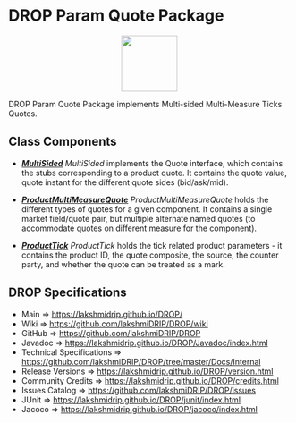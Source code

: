# DROP Param Quote Package

<p align="center"><img src="https://github.com/lakshmiDRIP/DROP/blob/master/DRIP_Logo.gif?raw=true" width="100"></p>

DROP Param Quote Package implements Multi-sided Multi-Measure Ticks Quotes.


## Class Components

 * [***MultiSided***](https://github.com/lakshmiDRIP/DROP/tree/master/src/main/java/org/drip/param/quote/MultiSided.java)
 <i>MultiSided</i> implements the Quote interface, which contains the stubs corresponding to a product quote.
 It contains the quote value, quote instant for the different quote sides (bid/ask/mid).

 * [***ProductMultiMeasureQuote***](https://github.com/lakshmiDRIP/DROP/tree/master/src/main/java/org/drip/param/quote/ProductMultiMeasureQuote.java)
 <i>ProductMultiMeasureQuote</i> holds the different types of quotes for a given component. It contains a
 single market field/quote pair, but multiple alternate named quotes (to accommodate quotes on different
 measure for the component).

 * [***ProductTick***](https://github.com/lakshmiDRIP/DROP/tree/master/src/main/java/org/drip/param/quote/ProductTick.java)
 <i>ProductTick</i> holds the tick related product parameters - it contains the product ID, the quote
 composite, the source, the counter party, and whether the quote can be treated as a mark.


## DROP Specifications

 * Main                     => https://lakshmidrip.github.io/DROP/
 * Wiki                     => https://github.com/lakshmiDRIP/DROP/wiki
 * GitHub                   => https://github.com/lakshmiDRIP/DROP
 * Javadoc                  => https://lakshmidrip.github.io/DROP/Javadoc/index.html
 * Technical Specifications => https://github.com/lakshmiDRIP/DROP/tree/master/Docs/Internal
 * Release Versions         => https://lakshmidrip.github.io/DROP/version.html
 * Community Credits        => https://lakshmidrip.github.io/DROP/credits.html
 * Issues Catalog           => https://github.com/lakshmiDRIP/DROP/issues
 * JUnit                    => https://lakshmidrip.github.io/DROP/junit/index.html
 * Jacoco                   => https://lakshmidrip.github.io/DROP/jacoco/index.html

